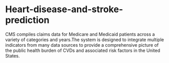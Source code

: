 # Heart-disease-and-stroke-prediction
CMS compiles claims data for Medicare and Medicaid patients across a variety of categories and years.The system is designed to integrate multiple indicators from many data sources to provide a comprehensive picture of the public health burden of CVDs and associated risk factors in the United States. 
